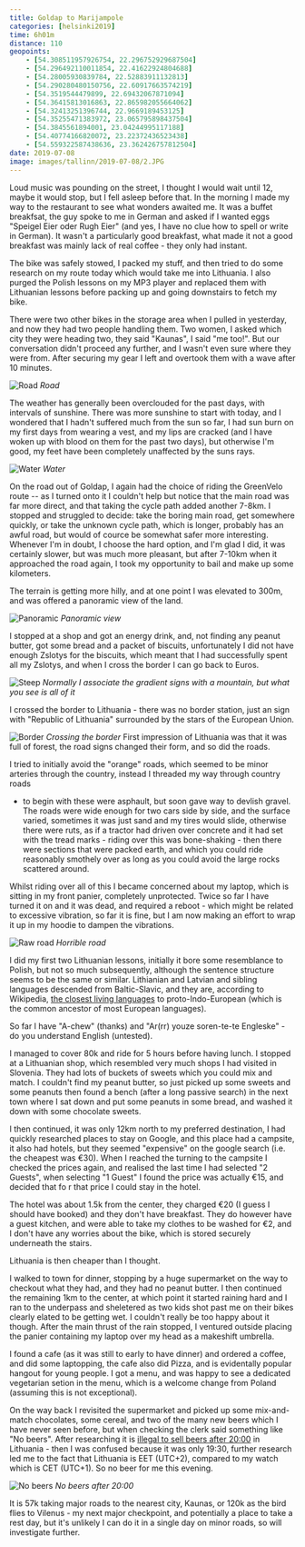 ```yaml
--- 
title: Goldap to Marijampole
categories: [helsinki2019]
time: 6h01m
distance: 110
geopoints:
    - [54.308511957926754, 22.296752929687504]
    - [54.296492110011854, 22.41622924804688]
    - [54.28005930839784, 22.52883911132813]
    - [54.290280480150756, 22.60917663574219]
    - [54.3519544479899, 22.69432067871094]
    - [54.36415813016863, 22.865982055664062]
    - [54.32413251396744, 22.9669189453125]
    - [54.35255471383972, 23.065795898437504]
    - [54.3845561894001, 23.04244995117188]
    - [54.40774166820072, 23.22372436523438]
    - [54.559322587438636, 23.362426757812504]
date: 2019-07-08
image: images/tallinn/2019-07-08/2.JPG
---
```


Loud music was pounding on the street, I thought I would wait until 12, maybe
it would stop, but I fell asleep before that. In the morning I made my way to
the restaurant to see what wonders awaited me. It was a buffet breakfsat, the
guy spoke to me in German and asked if I wanted eggs "Speigel Eier oder Rugh 
Eier" (and yes, I have no clue how to spell or write in German). It wasn't a
particularly good breakfast, what made it not a good breakfast was mainly lack
of real coffee - they only had instant.

The bike was safely stowed, I packed my stuff, and then tried to do some
research on my route today which would take me into Lithuania. I also purged
the Polish lessons on my MP3 player and replaced them with Lithuanian lessons
before packing up and going downstairs to fetch my bike.

There were two other bikes in the storage area when I pulled in yesterday, and
now they had two people handling them. Two women, I asked which city they were
heading two, they said "Kaunas", I said "me too!". But our conversation didn't
proceed any further, and I wasn't even sure where they were from. After
securing my gear I left and overtook them with a wave after 10 minutes.

![Road](/images/tallinn/2019-07-08/1.JPG)
*Road*

The weather has generally been overclouded for the past days, with intervals
of sunshine. There was more sunshine to start with today, and I wondered that
I hadn't suffered much from the sun so far, I had sun burn on my first days
from wearing a vest, and my lips are cracked (and I have woken up with blood
on them for the past two days), but otherwise I'm good, my feet have been
completely unaffected by the suns rays.

![Water](/images/tallinn/2019-07-08/2.JPG)
*Water*

On the road out of Goldap, I again had the choice of riding the GreenVelo
route -- as I turned onto it I couldn't help but notice that the main road was
far more direct, and that taking the cycle path added another 7-8km. I stopped
and struggled to decide: take the boring main road, get somewhere quickly, or
take the unknown cycle path, which is longer, probably has an awful road, but
would of cource be somewhat safer more interesting. Whenever I'm in doubt, I
choose the hard option, and I'm glad I did, it was certainly slower, but was
much more pleasant, but after 7-10km when it approached the road again, I took
my opportunity to bail and make up some kilometers.

The terrain is getting more hilly, and at one point I was elevated to 300m,
and was offered a panoramic view of the land.

![Panoramic](/images/tallinn/2019-07-08/4.JPG)
*Panoramic view*

I stopped at a shop and got an energy drink, and, not finding any peanut
butter, got some bread and a packet of biscuits, unfortunately I did not have
enough Zslotys for the biscuits, which meant that I had successfully spent all
my Zslotys, and when I cross the border I can go back to Euros.

![Steep](/images/tallinn/2019-07-08/3.JPG)
*Normally I associate the gradient signs with a mountain, but what you see is
all of it*

I crossed the border to Lithuania - there was no border station, just an
sign with "Republic of Lithuania" surrounded by the stars of the European
Union.

![Border](/images/tallinn/2019-07-08/5.JPG)
*Crossing the border*
First impression of Lithuania was that it was full of forest, the road signs
changed their form, and so did the roads. 

I tried to initially avoid the "orange" roads, which seemed to be minor
arteries through the country, instead I threaded my way through country roads
- to begin with these were asphault, but soon gave way to devlish gravel.
The roads were wide enough for two cars side by side, and the surface
varied, sometimes it was just sand and my tires would slide, otherwise there
were ruts, as if a tractor had driven over concrete and it had set with the
tread marks - riding over this was bone-shaking - then there were sections
that were packed earth, and which you could ride reasonably smothely over as
long as you could avoid the large rocks scattered around.

Whilst riding over all of this I became concerned about my laptop, which is
sitting in my front panier, completely unprotected. Twice so far I have turned
it on and it was dead, and required a reboot - which might be related to
excessive vibration, so far it is fine, but I am now making an effort to wrap
it up in my hoodie to dampen the vibrations.

![Raw road](/images/tallinn/2019-07-08/6.JPG)
*Horrible road*

I did my first two Lithuanian lessons, initially it bore some resemblance to
Polish, but not so much subsequently, although the sentence structure seems to
be the same or similar. Lithianian and Latvian and sibling languages descended
from Baltic-Slavic, and they are, according to Wikipedia, [the closest living
languages](https://en.wikipedia.org/wiki/Lithuanian_language) to
proto-Indo-European (which is the common ancestor of most European languages). 

So far I have "A-chew" (thanks) and "Ar(rr) youze soren-te-te Engleske" - do you
understand English (untested).

I managed to cover 80k and ride for 5 hours before having lunch. I stopped at
a Lithuanian shop, which resembled very much shops I had visited in Slovenia.
They had lots of buckets of sweets which you could mix and match. I couldn't
find my peanut butter, so just picked up some sweets and some peanuts then
found a bench (after a long passive search) in the next town where I sat down
and put some peanuts in some bread, and washed it down with some chocolate
sweets.

I then continued, it was only 12km north to my preferred destination, I had
quickly researched places to stay on Google, and this place had a campsite, it
also had hotels, but they seemed "expensive" on the google search (i.e. the
cheapest was €30). When I reached the turning to the campsite I checked the
prices again, and realised the last time I had selected "2 Guests", when
selecting "1 Guest" I found the price was actually €15, and decided that fo
r that price I could stay in the hotel.

The hotel was about 1.5k from the center, they charged €20 (I guess I
should have booked) and they don't have breakfast. They do however have a
guest kitchen, and were able to take my clothes to be washed for €2, and I
don't have any worries about the bike, which is stored securely underneath the
stairs.

Lithuania is then cheaper than I thought.

I walked to town for dinner, stopping by a huge supermarket on the way to
checkout what they had, and they had no peanut butter. I then continued the
remaining 1km to the center, at which point it started raining hard and I ran
to the underpass and sheletered as two kids shot past me on their bikes
clearly elated to be getting wet. I couldn't really be too happy about it
though. After the main thrust of the rain stopped, I ventured outside placing
the panier containing my laptop over my head as a makeshift umbrella.

I found a cafe (as it was still to early to have dinner) and ordered a coffee,
and did some laptopping, the cafe also did Pizza, and is evidentally popular
hangout for young people. I got a menu, and was happy to see a dedicated
vegetarian setion in the menu, which is a welcome change from Poland (assuming
this is not exceptional).

On the way back I revisited the supermarket and picked up some mix-and-match
chocolates, some cereal, and two of the many new beers which I have never seen
before, but when checking the clerk said something like "No beers". After
researching it is [illegal to sell beers after
20:00](https://nordan.org/lithuania-to-raise-legal-drinking-age-shorten-alcohol-selling-hours/)
in Lithuania - then I was confused because it was only 19:30, further research
led me to the fact that Lithuania is EET (UTC+2), compared to my watch which
is CET (UTC+1). So no beer for me this evening.

![No beers](/images/tallinn/2019-07-08/7.png)
*No beers after 20:00*

It is 57k taking major roads to the nearest city, Kaunas, or 120k as the bird
flies to Vilenus - my next major checkpoint, and potentially a place to take a
rest day, but it's unlikely I can do it in a single day on minor roads, so
will investigate further.
